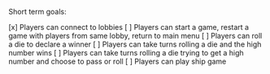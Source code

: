 Short term goals:

[x] Players can connect to lobbies
[ ] Players can start a game, restart a game with players from same lobby, return to main menu
[ ] Players can roll a die to declare a winner
[ ] Players can take turns rolling a die and the high number wins
[ ] Players can take turns rolling a die trying to get a high number and choose to pass or roll
[ ] Players can play ship game
